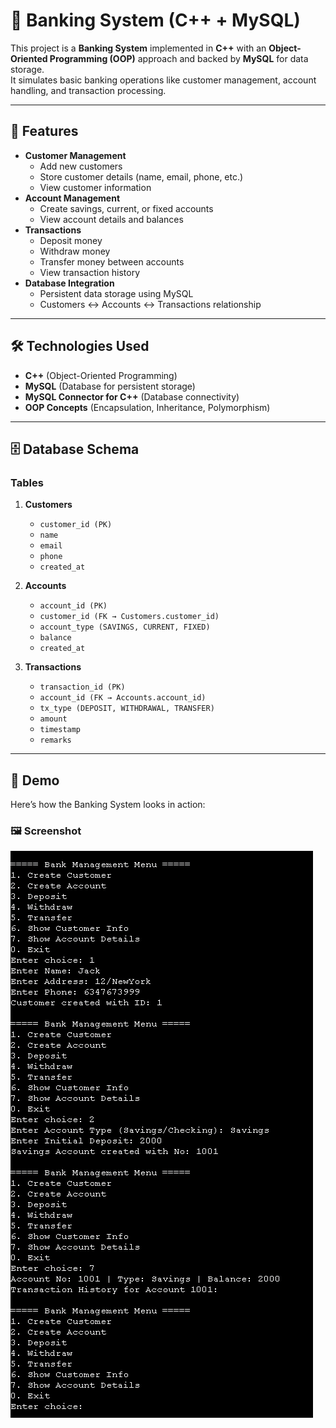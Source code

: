 # 🏦 Banking System (C++ + MySQL)

This project is a **Banking System** implemented in **C++** with an **Object-Oriented Programming (OOP)** approach and backed by **MySQL** for data storage.  
It simulates basic banking operations like customer management, account handling, and transaction processing.

---

## 🚀 Features
- **Customer Management**
  - Add new customers
  - Store customer details (name, email, phone, etc.)
  - View customer information
- **Account Management**
  - Create savings, current, or fixed accounts
  - View account details and balances
- **Transactions**
  - Deposit money
  - Withdraw money
  - Transfer money between accounts
  - View transaction history
- **Database Integration**
  - Persistent data storage using MySQL
  - Customers ↔ Accounts ↔ Transactions relationship

---

## 🛠️ Technologies Used
- **C++** (Object-Oriented Programming)
- **MySQL** (Database for persistent storage)
- **MySQL Connector for C++** (Database connectivity)
- **OOP Concepts** (Encapsulation, Inheritance, Polymorphism)

---

## 🗄️ Database Schema
### Tables
1. **Customers**
   - `customer_id (PK)`
   - `name`
   - `email`
   - `phone`
   - `created_at`

2. **Accounts**
   - `account_id (PK)`
   - `customer_id (FK → Customers.customer_id)`
   - `account_type (SAVINGS, CURRENT, FIXED)`
   - `balance`
   - `created_at`

3. **Transactions**
   - `transaction_id (PK)`
   - `account_id (FK → Accounts.account_id)`
   - `tx_type (DEPOSIT, WITHDRAWAL, TRANSFER)`
   - `amount`
   - `timestamp`
   - `remarks`
  
---

## 🎥 Demo

Here’s how the Banking System looks in action:

### 🖼️ Screenshot

![App Screenshot](demo/demo.png)


